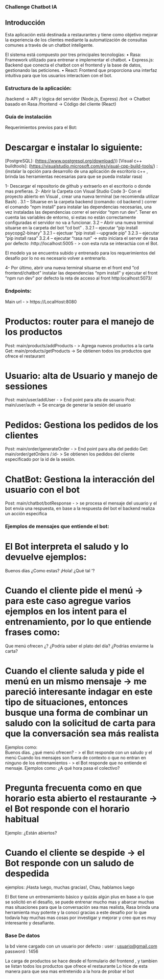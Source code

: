 ### Challenge Chatbot IA

## Introducción

Esta aplicación está destinada a restaurantes y tiene como objetivo mejorar la experiencia de los clientes mediante la automatización de consultas comunes a través de un chatbot inteligente.

El sistema está compuesto por tres principales tecnologías:
•	Rasa: Framework utilizado para entrenar e implementar el chatbot.
•	Express.js: Backend que conecta el chatbot con el frontend y la base de datos, gestionando las peticiones.
•	React: Frontend que proporciona una interfaz intuitiva para que los usuarios interactúen con el bot.

### Estructura de la aplicación:

/backend -> API y lógica del servidor (Node.js, Express) 
/bot -> Chatbot basado en Rasa
/frontend -> Código del cliente (React) 


### Guía de instalación

Requerimientos previos para el Bot: 

# Descargar e instalar lo siguiente: 
[Python 3.8]: (https://www.python.org/ftp/python/3.8.0/python-3.8.0-amd64.exe)
[PostgreSQL]: (https://www.postgresql.org/download/)) 
[Visual c++ buildtools]: (https://visualstudio.microsoft.com/es/visual-cpp-build-tools/) :(instalar la opción para desarrollo de una aplicación de escritorio c++ , brinda las herramientas necesarias para que se pueda instalar rasa)

1-	Descargar el repositorio de github y extraerlo en el escritorio o donde mas prefieras.
2-	Abrir la Carpeta con Visual Studio Code
3-	Con el proyecto abierto en Visual , crear una nueva terminal  (se recomienda utilizar Bash) . 
3.1 – Situarse en la carpeta backend (comando: cd backend ) correr el comando “npm install” para instalar las dependencias necesarias, una vez instaladas las dependencias correr el servidor “npm run dev”. Tener en cuenta las variables de entorno, si estas no están correctamente configuradas el servidor no va a funcionar.
3.2 – Abrir una nueva terminal situarse en la carpeta del bot  “cd bot” . 
	3.2.1 –  ejecutar “pip install psycopg2-binary”
	3.2.1 – ejectuar “pip install --upgrade pip”
  3.2.3 – ejecutar “pip install rasa”
	3.2.4 – ejecutar “rasa run” -> esto iniciara el server de rasa por defecto :http://localhost:5005 - > con esta ruta se interactúa con el Bot.

El modelo ya se encuentra subido y entrenado para los requerimientos del desafío por lo no es necesario volver a entrenarlo.

4-	Por último, abrir una nueva terminal   situarse en el front end “cd frontend/chatbot” instalar las dependencias “npm install” y ejecutar el front “npm run dev” por defecto  la reta de acceso al front   http:localhost:5073/

### Endpoints:

Main url - > https://LocalHost:8080

# Productos: router para el manejo de los productos 
  Post: main/products/addProducts - >   Agrega nuevos productos a la carta
  Get: main/products/getProducts -> Se obtienen todos los productos que ofrece el restaurant
# Usuario: alta de Usuario y manejo de sessiones
  Post: main/user/addUser - >   End point para alta de usuario
  Post: main/user/auth ->  Se encarga de generar la sesión del usuario
# Pedidos: Gestiona los pedidos de los clientes
  Post: main/order/generateOrder - >   End point para alta del pedido
  Get: main/order/getOrders /:id- >   Se obtienen los pedidos  del cliente especificado por la id de la sesión.
# ChatBot: Gestiona la interacción del usuario con el bot
Post: main/chatbot/botResponse - >   se procesa el mensaje del usuario y el bot envia una respuesta, en base a la respuesta del bot el backend realiza un acción especifica

### Ejemplos de mensajes que entiende el bot:

# El  Bot interpreta el saludo y lo devuelve ejemplos:
Buenos días ¿Como estas? 
¡Hola! ¿Qué tal ‘? 
# Cuando el cliente pide el menú -> para este caso agregue varios ejemplos en los intent para el entrenamiento, por lo que entiende frases como: 
Que menú ofrecen ¿?
¿Podría saber el plato del día?
¿Podrías enviarme la carta?
# Cuando el cliente saluda y pide el menú en un mismo mensaje -> me pareció interesante indagar en este tipo de situaciones, entonces busque una forma de combinar un saludo con la solicitud de carta para que la conversación sea más realista
Ejemplos como:  
Buenos días. ¿qué menú ofrecen? - > el Bot responde con un saludo y el menú
Cuando los mensajes son fuera de contexto o que no entran en ninguno de los entrenamientos - > el Bot responde que no entiende el mensaje.
Ejemplos como: 
¿A qué hora pasa el colectivo?
# Pregunta frecuenta como en que horario esta abierto el restaurante -> el Bot responde con el horario habitual 
Ejemplo: 
¿Están abiertos?
# Cuando el cliente se despide ->   el Bot responde con un saludo de despedida
ejemplos: ¡Hasta luego, muchas gracias!, Chau, hablamos luego

El Bot tiene un entrenamiento básico y quizás algún plus en base a lo que se solicitó en el desafío, 
se puede entrenar mucho mas y abarcar muchas mas situaciones para que la conversación sea mas realista, 
Rasa brinda una herramienta muy potente y la conocí gracias a este desafío por lo que todavía hay muchas
mas cosas por investigar y mejorar y creo que es muy interesante y desafiante.

### Base De datos 

la bd viene cargado con un usuario por defecto : 
user : usuario@gmail.com
password : 1456 

La carga de productos se hace desde el formulario del frontend , y tambien se listan todos los productos que ofrece el restaurante 
Lo hice de esta manera para que sea mas entretenido a la hora de probar el bot
